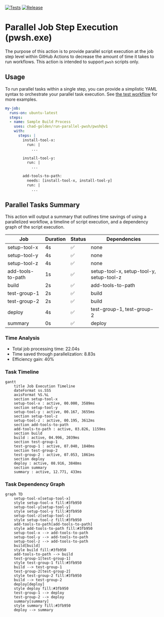 [![Tests](https://github.com/chad-golden/run-parallel-pwsh/actions/workflows/test-pwsh.yml/badge.svg)](https://github.com/chad-golden/run-parallel-pwsh/actions/workflows/test-pwsh.yml)
[![Release](https://img.shields.io/github/release/chad-golden/run-parallel-pwsh.svg)](https://github.com/chad-golden/run-parallel-pwsh/releases)

# Parallel Job Step Execution (pwsh.exe)
The purpose of this action is to provide parallel script execution at the job step level within GitHub Actions to decrease the amount of time it takes to run workflows. This action is intended to support `pwsh` scripts only.

## Usage
To run parallel tasks within a single step, you can provide a simplistic YAML syntax to orchestrate your parallel task execution. See [the test workflow](https://github.com/chad-golden/run-parallel-pwsh/blob/main/.github/workflows/test-pwsh.yml) for more examples.

```yaml
my-job:
  runs-on: ubuntu-latest
  steps:
  - name: Sample Build Process
    uses: chad-golden/run-parallel-pwsh/pwsh@v1
    with:
      steps: |
        install-tool-x:
          run: |
            ...

        install-tool-y:
          run: |
            ...

        add-tools-to-path:
          needs: [install-tool-x, install-tool-y]
          run: |
            ...
```

## Parallel Tasks Summary
This action will output a summary that outlines time savings of using a parallelized workflow, a timeline of script execution, and a dependency graph of the script execution.

| Job | Duration | Status | Dependencies |
|-----|----------|--------|--------------|
| setup-tool-x | 4s | ✅ | none |
| setup-tool-y | 4s | ✅ | none |
| setup-tool-z | 4s | ✅ | none |
| add-tools-to-path | 1s | ✅ | setup-tool-x, setup-tool-y, setup-tool-z |
| build | 2s | ✅ | add-tools-to-path |
| test-group-1 | 2s | ✅ | build |
| test-group-2 | 2s | ✅ | build |
| deploy | 4s | ✅ | test-group-1, test-group-2 |
| summary | 0s | ✅ | deploy |

### Time Analysis
- Total job processing time: 22.04s
- Time saved through parallelization: 8.83s
- Efficiency gain: 40%

### Task Timeline
```mermaid
gantt
    title Job Execution Timeline
    dateFormat ss.SSS
    axisFormat %S.%L
    section setup-tool-x
    setup-tool-x : active, 00.000, 3589ms
    section setup-tool-y
    setup-tool-y : active, 00.167, 3655ms
    section setup-tool-z
    setup-tool-z : active, 00.195, 3612ms
    section add-tools-to-path
    add-tools-to-path : active, 03.826, 1159ms
    section build
    build : active, 04.996, 2039ms
    section test-group-1
    test-group-1 : active, 07.040, 1840ms
    section test-group-2
    test-group-2 : active, 07.053, 1861ms
    section deploy
    deploy : active, 08.916, 3848ms
    section summary
    summary : active, 12.771, 433ms
```

### Task Dependency Graph
```mermaid
graph TD
    setup-tool-x[setup-tool-x]
    style setup-tool-x fill:#3fb950
    setup-tool-y[setup-tool-y]
    style setup-tool-y fill:#3fb950
    setup-tool-z[setup-tool-z]
    style setup-tool-z fill:#3fb950
    add-tools-to-path[add-tools-to-path]
    style add-tools-to-path fill:#3fb950
    setup-tool-x --> add-tools-to-path
    setup-tool-y --> add-tools-to-path
    setup-tool-z --> add-tools-to-path
    build[build]
    style build fill:#3fb950
    add-tools-to-path --> build
    test-group-1[test-group-1]
    style test-group-1 fill:#3fb950
    build --> test-group-1
    test-group-2[test-group-2]
    style test-group-2 fill:#3fb950
    build --> test-group-2
    deploy[deploy]
    style deploy fill:#3fb950
    test-group-1 --> deploy
    test-group-2 --> deploy
    summary[summary]
    style summary fill:#3fb950
    deploy --> summary